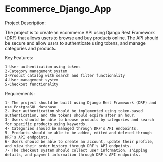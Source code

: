 # Ecommerce_Django_App
Project Description:

The project is to create an ecommerce API using Django Rest Framework (DRF) that allows users to browse and buy products online.
The API should be secure and allow users to authenticate using tokens, and manage categories and products.

Key Features:

	1-User authentication using tokens
	2-Category management system
	3-Product catalog with search and filter functionality
	4-User management system
	5-Checkout functionality
	
Requirements:

	1- The project should be built using Django Rest Framework (DRF) and use PostgreSQL database.
	2- User authentication should be implemented using token-based authentication, and the tokens should expire after an hour.
	3- Users should be able to browse products by categories and search for specific products using keywords.
	4- Categories should be managed through DRF's API endpoints.
	5- Products should be able to be added, edited and deleted through DRF's API endpoints.
	6- Users should be able to create an account, update their profile, and view their order history through DRF's API endpoints. 
	7- The checkout system should collect user information, shipping details, and payment information through DRF's API endpoints.
